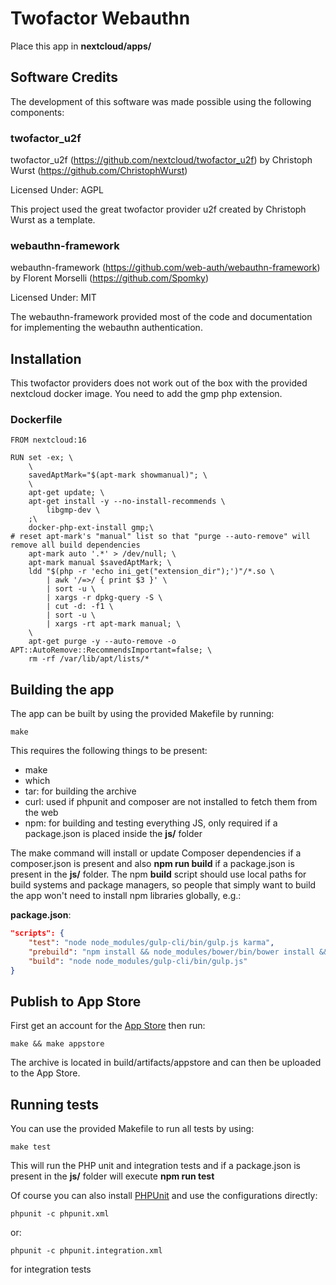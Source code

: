 # Twofactor Webauthn
Place this app in **nextcloud/apps/**

## Software Credits

The development of this software was made possible using the following components:

### twofactor_u2f
twofactor_u2f (https://github.com/nextcloud/twofactor_u2f) by Christoph Wurst (https://github.com/ChristophWurst)

Licensed Under: AGPL

This project used the great twofactor provider u2f created by Christoph Wurst as a template.

### webauthn-framework
webauthn-framework (https://github.com/web-auth/webauthn-framework) by Florent Morselli (https://github.com/Spomky)

Licensed Under: MIT

The webauthn-framework provided most of the code and documentation for implementing the webauthn authentication.

## Installation

This twofactor providers does not work out of the box with the provided nextcloud docker image. You need to add the gmp php extension.

### Dockerfile

```docker
FROM nextcloud:16

RUN set -ex; \
    \
    savedAptMark="$(apt-mark showmanual)"; \
    \
    apt-get update; \
    apt-get install -y --no-install-recommends \
        libgmp-dev \
    ;\
    docker-php-ext-install gmp;\
# reset apt-mark's "manual" list so that "purge --auto-remove" will remove all build dependencies
    apt-mark auto '.*' > /dev/null; \
    apt-mark manual $savedAptMark; \
    ldd "$(php -r 'echo ini_get("extension_dir");')"/*.so \
        | awk '/=>/ { print $3 }' \
        | sort -u \
        | xargs -r dpkg-query -S \
        | cut -d: -f1 \
        | sort -u \
        | xargs -rt apt-mark manual; \
    \
    apt-get purge -y --auto-remove -o APT::AutoRemove::RecommendsImportant=false; \
    rm -rf /var/lib/apt/lists/*

```


 

## Building the app

The app can be built by using the provided Makefile by running:

    make

This requires the following things to be present:
* make
* which
* tar: for building the archive
* curl: used if phpunit and composer are not installed to fetch them from the web
* npm: for building and testing everything JS, only required if a package.json is placed inside the **js/** folder

The make command will install or update Composer dependencies if a composer.json is present and also **npm run build** if a package.json is present in the **js/** folder. The npm **build** script should use local paths for build systems and package managers, so people that simply want to build the app won't need to install npm libraries globally, e.g.:

**package.json**:
```json
"scripts": {
    "test": "node node_modules/gulp-cli/bin/gulp.js karma",
    "prebuild": "npm install && node_modules/bower/bin/bower install && node_modules/bower/bin/bower update",
    "build": "node node_modules/gulp-cli/bin/gulp.js"
}
```


## Publish to App Store

First get an account for the [App Store](http://apps.nextcloud.com/) then run:

    make && make appstore

The archive is located in build/artifacts/appstore and can then be uploaded to the App Store.

## Running tests
You can use the provided Makefile to run all tests by using:

    make test

This will run the PHP unit and integration tests and if a package.json is present in the **js/** folder will execute **npm run test**

Of course you can also install [PHPUnit](http://phpunit.de/getting-started.html) and use the configurations directly:

    phpunit -c phpunit.xml

or:

    phpunit -c phpunit.integration.xml

for integration tests
